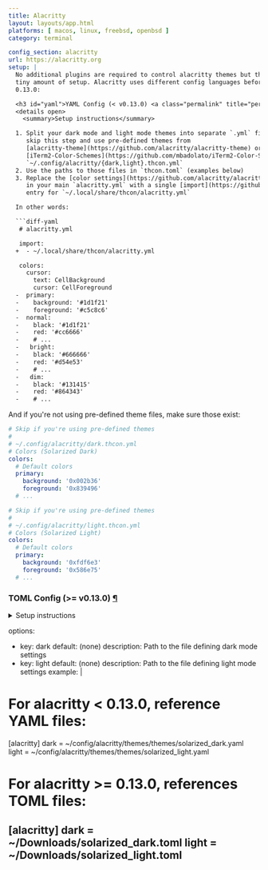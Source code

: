 ```yaml
---
title: Alacritty
layout: layouts/app.html
platforms: [ macos, linux, freebsd, openbsd ]
category: terminal

config_section: alacritty
url: https://alacritty.org
setup: |
  No additional plugins are required to control alacritty themes but there is a
  tiny amount of setup. Alacritty uses different config languages before/after
  0.13.0:

  <h3 id="yaml">YAML Config (< v0.13.0) <a class="permalink" title="permalink" href="#yaml">&para;</a></h3>
  <details open>
    <summary>Setup instructions</summary>

  1. Split your dark mode and light mode themes into separate `.yml` files, or
     skip this step and use pre-defined themes from
     [alacritty-theme](https://github.com/alacritty/alacritty-theme) or 
     [iTerm2-Color-Schemes](https://github.com/mbadolato/iTerm2-Color-Schemes):<br/>
     `~/.config/alacritty/{dark,light}.thcon.yml`
  2. Use the paths to those files in `thcon.toml` (examples below)
  3. Replace the [color settings](https://github.com/alacritty/alacritty/blob/9d9982df0ed3ab40a9b432e8e8b75d9c7f7bd882/alacritty.yml#L295-L339)
     in your main `alacritty.yml` with a single [import](https://github.com/alacritty/alacritty/blob/9d9982df0ed3ab40a9b432e8e8b75d9c7f7bd882/alacritty.yml#L3-L12)
     entry for `~/.local/share/thcon/alacritty.yml`

  In other words:

  ```diff-yaml
   # alacritty.yml

   import:
  +  - ~/.local/share/thcon/alacritty.yml

   colors:
     cursor:
       text: CellBackground
       cursor: CellForeground
  -  primary:
  -    background: '#1d1f21'
  -    foreground: '#c5c8c6'
  -  normal:
  -    black: '#1d1f21'
  -    red: '#cc6666'
  -    # ...
  -   bright:
  -    black: '#666666'
  -    red: '#d54e53'
  -    # ...
  -   dim:
  -    black: '#131415'
  -    red: '#864343'
  -    # ...
  ```

  And if you're not using pre-defined theme files, make sure those exist:

  ```yaml
  # Skip if you're using pre-defined themes
  #
  # ~/.config/alacritty/dark.thcon.yml
  # Colors (Solarized Dark)
  colors:
    # Default colors
    primary:
      background: '0x002b36'
      foreground: '0x839496'
    # ...
  ```

  ```yaml
  # Skip if you're using pre-defined themes
  #
  # ~/.config/alacritty/light.thcon.yml
  # Colors (Solarized Light)
  colors:
    # Default colors
    primary:
      background: '0xfdf6e3'
      foreground: '0x586e75'
    # ...
  ```
  </details>

  

  <h3 id="toml">TOML Config (>= v0.13.0) <a class="permalink" title="permalink" href="#toml">&para;</a></h3>
  <details>
    <summary>Setup instructions</summary>

  1. Split your dark mode and light mode themes into separate `.toml` files, or
     skip this step and use pre-defined themes from
     [alacritty-theme](https://github.com/alacritty/alacritty-theme) or 
     [iTerm2-Color-Schemes](https://github.com/mbadolato/iTerm2-Color-Schemes):<br/>
     `~/.config/alacritty/{dark,light}.thcon.toml`
  2. Use the paths to those files in `thcon.toml` (examples below)
  3. Replace the [color settings](https://github.com/alacritty/alacritty/blob/77aa9f42bac4377efe26512d71098d21b9b547fd/extra/man/alacritty.5.scd#colors)
     in your main `alacritty.toml` with a single [import](https://github.com/alacritty/alacritty/blob/77aa9f42bac4377efe26512d71098d21b9b547fd/extra/man/alacritty.5.scd#general)
     entry for `~/.local/share/thcon/alacritty.yml`

  In other words:

  ```diff-toml
   # alacritty.toml

   [general]
  +import = [ "~/.local/share/thcon/alacritty.yml" ]

   [colors.cursor]
   text = "CellBackground"
   cursor = "CellForeground"

  -[colors.primary]
  -background = "#1d1f21"
  -foreground = "#c5c8c6"
  -
  -[colors.normal]
  -black = "#1d1f21"
  -red = "#cc6666"
  -# ...
  -
  -[colors.bright]
  -black = "#666666"
  -red = "#d54e53"
  -# ...
  -
  -[colors.dim]
  -black = "#131415"
  -red = "#864343"
  -# ...
  ```

  And if you're not using pre-defined theme files, make sure those exist:

  ```toml
  # Skip if you're using pre-defined themes
  #
  # ~/.config/alacritty/dark.thcon.toml
  # Colors (Solarized Dark)
  [colors.primary]
  background = "0x002b36"
  foreground = "0x839496"
  # ...
  ```

  ```toml
  # Skip if you're using pre-defined themes
  #
  # ~/.config/alacritty/light.thcon.toml
  # Colors (Solarized Light)
  [colors.primary]
  background = "0xfdf6e3"
  foreground = "0x586e75"
  # ...
  ```
  </details>

  

options:
  - key: dark
    default: (none)
    description: Path to the file defining dark mode settings
  - key: light
    default: (none)
    description: Path to the file defining light mode settings
example: |
  # For alacritty < 0.13.0, reference YAML files:
  [alacritty]
  dark = ~/config/alacritty/themes/themes/solarized_dark.yaml
  light = ~/config/alacritty/themes/themes/solarized_light.yaml

  # For alacritty >= 0.13.0, references TOML files:
  [alacritty]
  dark = ~/Downloads/solarized_dark.toml
  light = ~/Downloads/solarized_light.toml
---
```

